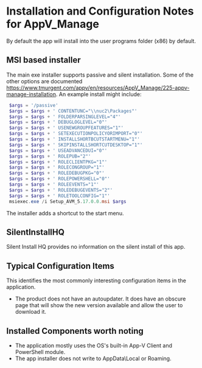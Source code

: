 # Installation and Configuration Notes for AppV_Manage

By default the app will install into the user programs folder (x86) by default.


## MSI based installer

The main exe installer supports passive and silent installation. Some of the other options are documented https://www.tmurgent.com/appv/en/resources/AppV_Manage/225-appv-manage-installation. An example install might include:
``` ps1
 $args = '/passive'
 $args = $args + ' CONTENTUNC="\\nuc2\Packages"'
 $args = $args + ' FOLDERPARSINGLEVEL="4"'
 $args = $args + ' DEBUGLOGLEVEL="0"'
 $args = $args + ' USENEWGROUPFEATURES="1"'
 $args = $args + ' SETEXECUTIONPOLICYORIMPORT="0"'
 $args = $args + ' INSTALLSHORTBCUTSTARTMENU="1"'
 $args = $args + ' SKIPINSTALLSHORTCUTDESKTOP="1"'
 $args = $args + ' USEADVANCEDUI="0"'
 $args = $args + ' ROLEPUB="2"'
 $args = $args + ' ROLECLIENTPKG="1"'
 $args = $args + ' ROLECONGROUP="1"'
 $args = $args + ' ROLEDEBUGPKG="0"'
 $args = $args + ' ROLEPOWERSHELL="0"'
 $args = $args + ' ROLEEVENTS="1"'
 $args = $args + ' ROLEDEBUGEVENTS="2"'
 $args = $args + ' ROLETOOLCONFIG="1"'
 msiexec.exe /i Setup_AVM_5.17.0.0.msi $args
```

The installer adds a shortcut to the start menu.

## SilentInstallHQ
Silent Install HQ provides no information on the silent install of this app.

## Typical Configuration Items 

This identifies the most commonly interesting configuration items in the application.

* The product does not have an autoupdater.  It does have an obscure page that will show the new version available and allow the user to download it.


## Installed Components worth noting

* The application mostly uses the OS's built-in App-V Client and PowerShell module.
* The app installer does not write to AppData\Local or Roaming.